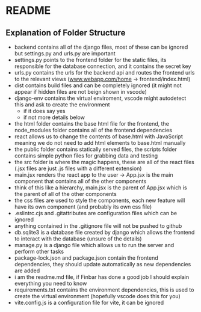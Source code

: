 # README
## Explanation of Folder Structure
- backend contains all of the django files, most of these can be ignored but settings.py and urls.py are important
- settings.py points to the frontend folder for the static files, its responsible for the database connection, and it contains the secret key
- urls.py contains the urls for the backend api and routes the frontend urls to the relevant views (www.webapp.com/home -> frontend/index.html)
- dist contains build files and can be completely ignored (it might not appear if hidden files are not beign shown in vscode)
- django-env contains the virtual enviroment, vscode might autodetect this and ask to create the environment
    * if it does say yes
    * if not more details below
- the html folder contains the base html file for the frontend, the node_modules folder contains all of the frontend dependencies
- react allows us to change the contents of base.html with JavaScript meaning we do not need to add html elements to base.html manually
- the public folder contains statically served files, the scripts folder contains simple python files for grabbing data and testing
- the src folder is where the magic happens, these are all of the react files (.jsx files are just .js files with a different extension)
- main.jsx renders the react app to the user -> App.jsx is the main component that contains all of the other components
- think of this like a hierarchy, main.jsx is the parent of App.jsx which is the parent of all of the other components
- the css files are used to style the components, each new feature will have its own component (and probably its own css file)
- .eslintrc.cjs and .gitattributes are configuration files which can be ignored
- anything contained in the .gitignore file will not be pushed to github
- db.sqlite3 is a database file created by django which allows the frontend to interact with the database (unsure of the details)
- manage.py is a django file which allows us to run the server and perform other tasks
- package-lock.json and package.json contain the frontend dependencies, they should update automatically as new dependencies are added
- i am the readme.md file, if Finbar has done a good job I should explain everything you need to know
- requirements.txt contains the environment dependencies, this is used to create the virtual environment (hopefully vscode does this for you)
- vite.config.js is a configuration file for vite, it can be ignored